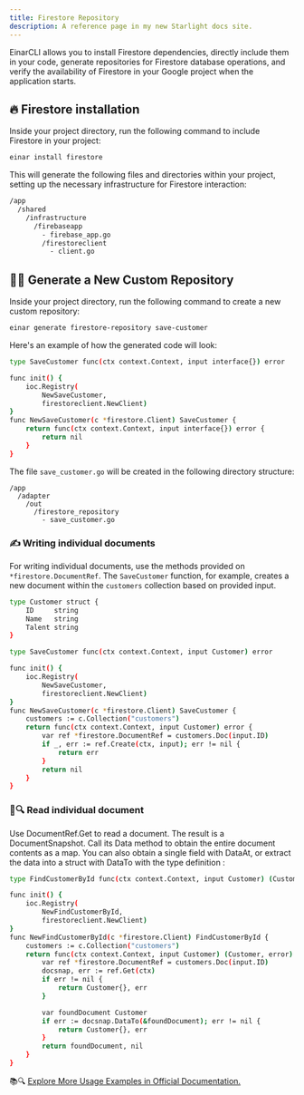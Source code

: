 ```yaml
---
title: Firestore Repository
description: A reference page in my new Starlight docs site.
---
```

EinarCLI allows you to install Firestore dependencies, directly include them in your code, generate repositories for Firestore database operations, and verify the availability of Firestore in your Google project when the application starts.

## 🔥 Firestore installation
Inside your project directory, run the following command to include Firestore in your project:
```sh
einar install firestore
```
This will generate the following files and directories within your project, setting up the necessary infrastructure for Firestore interaction:
```sh 
/app
  /shared
    /infrastructure
      /firebaseapp
        - firebase_app.go
        /firestoreclient
          - client.go
```

## 👨‍💻 Generate a New Custom Repository
Inside your project directory, run the following command to create a new custom repository:
```sh
einar generate firestore-repository save-customer
```
Here's an example of how the generated code will look:
```sh
type SaveCustomer func(ctx context.Context, input interface{}) error

func init() {
	ioc.Registry(
		NewSaveCustomer,
		firestoreclient.NewClient)
}
func NewSaveCustomer(c *firestore.Client) SaveCustomer {
	return func(ctx context.Context, input interface{}) error {
		return nil
	}
}
```
The file `save_customer.go` will be created in the following directory structure:
```
/app
  /adapter
    /out
      /firestore_repository
        - save_customer.go  
```

### ✍️ Writing individual documents
For writing individual documents, use the methods provided on `*firestore.DocumentRef`. The `SaveCustomer` function, for example, creates a new document within the `customers` collection based on provided input.
```sh
type Customer struct {
	ID     string
	Name   string
	Talent string
}
```
```sh
type SaveCustomer func(ctx context.Context, input Customer) error

func init() {
	ioc.Registry(
		NewSaveCustomer,
		firestoreclient.NewClient)
}
func NewSaveCustomer(c *firestore.Client) SaveCustomer {
	customers := c.Collection("customers")
	return func(ctx context.Context, input Customer) error {
		var ref *firestore.DocumentRef = customers.Doc(input.ID)
		if _, err := ref.Create(ctx, input); err != nil {
			return err
		}
		return nil
	}
}
```

### 📄🔍 Read individual document
Use DocumentRef.Get to read a document. The result is a DocumentSnapshot. Call its Data method to obtain the entire document contents as a map. You can also obtain a single field with DataAt, or extract the data into a struct with DataTo with the type definition :

```sh
type FindCustomerById func(ctx context.Context, input Customer) (Customer, error)

func init() {
	ioc.Registry(
		NewFindCustomerById,
		firestoreclient.NewClient)
}
func NewFindCustomerById(c *firestore.Client) FindCustomerById {
	customers := c.Collection("customers")
	return func(ctx context.Context, input Customer) (Customer, error) {
		var ref *firestore.DocumentRef = customers.Doc(input.ID)
		docsnap, err := ref.Get(ctx)
		if err != nil {
			return Customer{}, err
		}

		var foundDocument Customer
		if err := docsnap.DataTo(&foundDocument); err != nil {
			return Customer{}, err
		}
		return foundDocument, nil
	}
}
```
📚🔍 [Explore More Usage Examples in Official Documentation.](https://pkg.go.dev/cloud.google.com/go/firestore)
